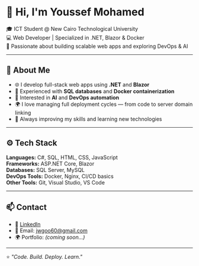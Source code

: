 # 👋 Hi, I'm Youssef Mohamed

🎓 ICT Student @ New Cairo Technological University  
💻 Web Developer | Specialized in .NET, Blazor & Docker  
🚀 Passionate about building scalable web apps and exploring DevOps & AI  

---

## 🧩 About Me
- 🌐 I develop full-stack web apps using **.NET** and **Blazor**  
- 🧱 Experienced with **SQL databases** and **Docker containerization**  
- 🧠 Interested in **AI** and **DevOps automation**  
- 🌍 I love managing full deployment cycles — from code to server domain linking  
- 🧰 Always improving my skills and learning new technologies  

---

## ⚙️ Tech Stack
**Languages:** C#, SQL, HTML, CSS, JavaScript  
**Frameworks:** ASP.NET Core, Blazor  
**Databases:** SQL Server, MySQL  
**DevOps Tools:** Docker, Nginx, CI/CD basics  
**Other Tools:** Git, Visual Studio, VS Code  

---

## 📫 Contact
- 💼 [LinkedIn](https://www.linkedin.com/in/youssef-el-sheikh-a76480242/)  
- 📧 Email: jwgoo60@gmail.com  
- 🌍 Portfolio: *(coming soon...)*  

---

⭐ *"Code. Build. Deploy. Learn."*
